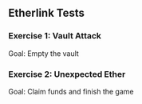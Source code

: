 ## Etherlink Tests

### Exercise 1: Vault Attack

Goal: Empty the vault

### Exercise 2: Unexpected Ether

Goal: Claim funds and finish the game
